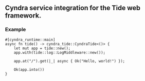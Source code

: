 ## Cyndra service integration for the Tide web framework.

### Example

```rust,no_run
#[cyndra_runtime::main]
async fn tide() -> cyndra_tide::CyndraTide<()> {
    let mut app = tide::new();
    app.with(tide::log::LogMiddleware::new());

    app.at("/").get(|_| async { Ok("Hello, world!") });

    Ok(app.into())
}
```
